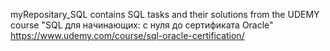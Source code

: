 myRepositary_SQL contains SQL tasks and their solutions from the UDEMY course "SQL для начинающих: с нуля до сертификата Oracle" 
https://www.udemy.com/course/sql-oracle-certification/
